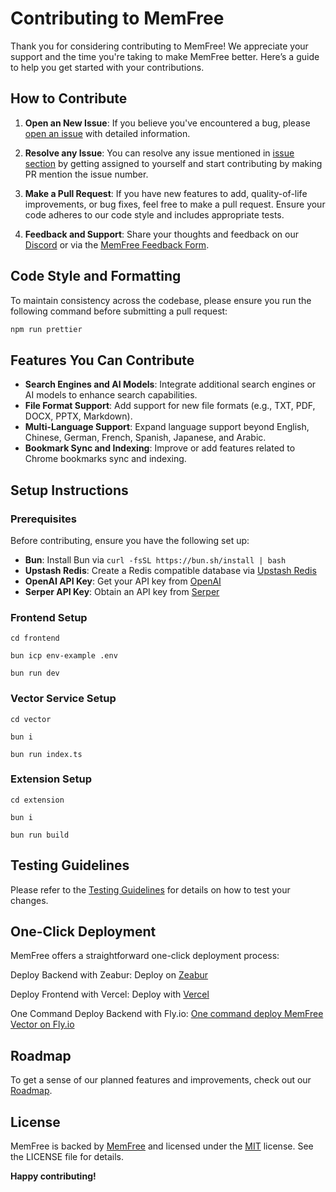 # Contributing to MemFree

Thank you for considering contributing to MemFree! We appreciate your support and the time you're taking to make MemFree better. Here’s a guide to help you get started with your contributions.

## How to Contribute

1. **Open an New Issue**: If you believe you've encountered a bug, please [open an issue](https://github.com/memfreeme/memfree/issues) with detailed information.

2. **Resolve any Issue**: You can resolve any issue mentioned in [issue section](https://github.com/memfreeme/memfree/issues) by getting assigned to yourself and start contributing by making PR mention the issue number.

3. **Make a Pull Request**: If you have new features to add, quality-of-life improvements, or bug fixes, feel free to make a pull request. Ensure your code adheres to our code style and includes appropriate tests.
4. **Feedback and Support**: Share your thoughts and feedback on our [Discord](https://discord.com/invite/7QqyMSTaRq) or via the [MemFree Feedback Form](https://feedback.memfree.me/).

## Code Style and Formatting

To maintain consistency across the codebase, please ensure you run the following command before submitting a pull request:

```bash
npm run prettier
```

## Features You Can Contribute

- **Search Engines and AI Models**: Integrate additional search engines or AI models to enhance search capabilities.
- **File Format Support**: Add support for new file formats (e.g., TXT, PDF, DOCX, PPTX, Markdown).
- **Multi-Language Support**: Expand language support beyond English, Chinese, German, French, Spanish, Japanese, and Arabic.
- **Bookmark Sync and Indexing**: Improve or add features related to Chrome bookmarks sync and indexing.

## Setup Instructions

### Prerequisites

Before contributing, ensure you have the following set up:

- **Bun**: Install Bun via `curl -fsSL https://bun.sh/install | bash`
- **Upstash Redis**: Create a Redis compatible database via [Upstash Redis](https://upstash.com/redis)
- **OpenAI API Key**: Get your API key from [OpenAI](https://openai.com)
- **Serper API Key**: Obtain an API key from [Serper](https://serper.dev)

### Frontend Setup

```
cd frontend

bun icp env-example .env

bun run dev
```

### Vector Service Setup

```
cd vector

bun i

bun run index.ts
```

### Extension Setup

```
cd extension

bun i

bun run build
```

## Testing Guidelines

Please refer to the [Testing Guidelines](./frontend/TESTING_GUIDELINES.md) for details on how to test your changes.


## One-Click Deployment

MemFree offers a straightforward one-click deployment process:

Deploy Backend with Zeabur: Deploy on [Zeabur](https://zeabur.com/templates/CE71SC?referralCode=memfree)

Deploy Frontend with Vercel: Deploy with [Vercel](https://vercel.com/new/clone?repository-url=https%3A%2F%2Fgithub.com%2Fmemfreeme%2Fmemfree&env=UPSTASH_REDIS_REST_URL%2CUPSTASH_REDIS_REST_TOKEN%2COPENAI_API_KEY%2CMEMFREE_HOST%2CAUTH_SECRET%2CAPI_TOKEN&envDescription=https%3A%2F%2Fgithub.com%2Fmemfreeme%2Fmemfree%2Fblob%2Fmain%2Ffrontend%2Fenv-example&project-name=memfree&repository-name=memfree&demo-title=MemFree&demo-description=MemFree+%E2%80%93+Hybrid+AI+Search+Engine&demo-url=https%3A%2F%2Fwww.memfree.me%2F&demo-image=https%3A%2F%2Fwww.memfree.me%2Fog.png&root-directory=frontend&teamSlug=parths-projects-9035e642)

One Command Deploy Backend with Fly.io: [One command deploy MemFree Vector on Fly.io](https://www.memfree.me/docs/deploy-memfree-fly-io)

## Roadmap

To get a sense of our planned features and improvements, check out our [Roadmap](https://feedback.memfree.me/roadmap).

## License

MemFree is backed by [MemFree](https://www.memfree.me/) and licensed under the [MIT](https://github.com/memfreeme/memfree/blob/main/LICENSE) license. See the LICENSE file for details.

**Happy contributing!**
